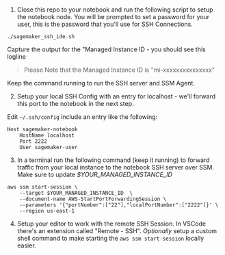 ###

1. Close this repo to your notebook and run the following script to setup the notebook node. You will be prompted to set a password for your user, this is the password that you'll use for SSH Connections.

```
./sagemaker_ssh_ide.sh
```

Capture the output for the "Managed Instance ID - you should see this logline

> Please Note that the Managed Instance ID is "mi-xxxxxxxxxxxxxxx"

Keep the command running to run the SSH server and SSM Agent. 

2. Setup your local SSH Config with an entry for localhost - we'll forward this port to the notebook in the next step.

Edit `~/.ssh/config` include an entry like the following:

```
Host sagemaker-notebook
    HostName localhost
    Port 2222
    User sagemaker-user
```

3. In a terminal run the following command (keep it running) to forward traffic from your local instance to the notebook SSH server over SSM. Make sure to update *$YOUR_MANAGED_INSTANCE_ID*

```
aws ssm start-session \
    --target $YOUR_MANAGED_INSTANCE_ID  \
    --document-name AWS-StartPortForwardingSession \
    --parameters '{"portNumber":["22"],"localPortNumber":["2222"]}' \
    --region us-east-1
```

4. Setup your editor to work with the remote SSH Session. In VSCode there's an extension called "Remote - SSH". *Optionally* setup a custom shell command to make starting the `aws ssm start-session` locally easier.